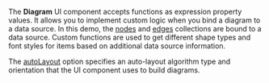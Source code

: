 The **Diagram** UI component accepts functions as expression property values.  It allows you to implement custom logic when you bind a diagram to a data source.
In this demo, the [nodes](/Documentation/ApiReference/UI_Widgets/dxDiagram/Configuration/nodes/) and [edges](/Documentation/ApiReference/UI_Widgets/dxDiagram/Configuration/edges/) collections are bound to a data source. Custom functions are used to get different shape types and font styles for items based on additional data source information.

The [autoLayout](/Documentation/ApiReference/UI_Widgets/dxDiagram/Configuration/nodes/autoLayout/) option specifies an auto-layout algorithm type and orientation that the UI component uses to build diagrams.